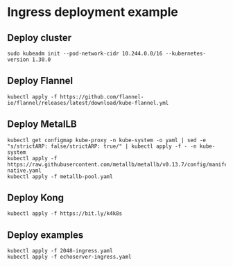 # Ingress deployment example

## Deploy cluster
```
sudo kubeadm init --pod-network-cidr 10.244.0.0/16 --kubernetes-version 1.30.0
```
## Deploy Flannel
```
kubectl apply -f https://github.com/flannel-io/flannel/releases/latest/download/kube-flannel.yml
```
## Deploy MetalLB
```
kubectl get configmap kube-proxy -n kube-system -o yaml | sed -e "s/strictARP: false/strictARP: true/" | kubectl apply -f - -n kube-system
kubectl apply -f https://raw.githubusercontent.com/metallb/metallb/v0.13.7/config/manifests/metallb-native.yaml
kubectl apply -f metallb-pool.yaml
```
## Deploy Kong
```
kubectl apply -f https://bit.ly/k4k8s
```
## Deploy examples
```
kubectl apply -f 2048-ingress.yaml
kubectl apply -f echoserver-ingress.yaml
```

